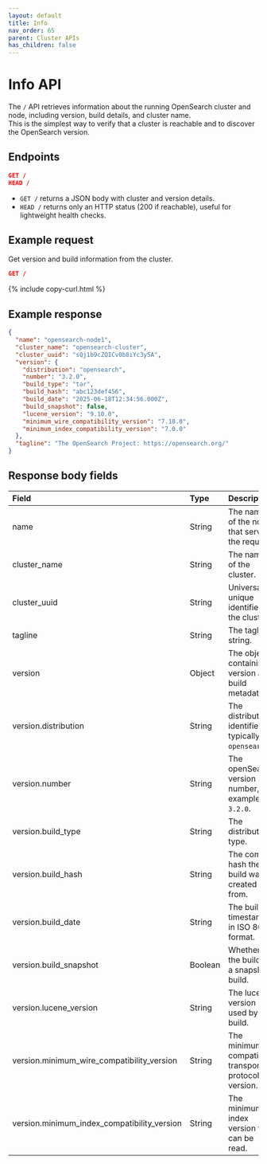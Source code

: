 ```yaml
---
layout: default
title: Info
nav_order: 65
parent: Cluster APIs
has_children: false
---
```


# Info API

The `/` API retrieves information about the running OpenSearch cluster and node, including version, build details, and cluster name.  
This is the simplest way to verify that a cluster is reachable and to discover the OpenSearch version.

## Endpoints

```json
GET /
HEAD /
```

- `GET /` returns a JSON body with cluster and version details.  
- `HEAD /` returns only an HTTP status (200 if reachable), useful for lightweight health checks.

## Example request

Get version and build information from the cluster.

```json
GET /
```
{% include copy-curl.html %}

## Example response

```json
{
  "name": "opensearch-node1",
  "cluster_name": "opensearch-cluster",
  "cluster_uuid": "sQj1b9cZQICv0b8iYc3y5A",
  "version": {
    "distribution": "opensearch",
    "number": "3.2.0",
    "build_type": "tar",
    "build_hash": "abc123def456",
    "build_date": "2025-06-18T12:34:56.000Z",
    "build_snapshot": false,
    "lucene_version": "9.10.0",
    "minimum_wire_compatibility_version": "7.10.0",
    "minimum_index_compatibility_version": "7.0.0"
  },
  "tagline": "The OpenSearch Project: https://opensearch.org/"
}
```

## Response body fields

Field | Type | Description
:--- | :--- | :---
name | String | The name of the node that served the request.
cluster_name | String | The name of the cluster.
cluster_uuid | String | Universally unique identifier of the cluster.
tagline | String | The tagline string.
version | Object | The object containing version and build metadata.
version.distribution | String | The distribution identifier, typically `opensearch`.
version.number | String | The openSearch version number, for example, `3.2.0`.
version.build_type | String | The distribution type.
version.build_hash | String | The commit hash the build was created from.
version.build_date | String | The build timestamp in ISO 8601 format.
version.build_snapshot | Boolean | Whether the build is a snapshot build.
version.lucene_version | String | The lucene version used by this build.
version.minimum_wire_compatibility_version | String | The minimum compatible transport protocol version.
version.minimum_index_compatibility_version | String | The minimum index version that can be read.

